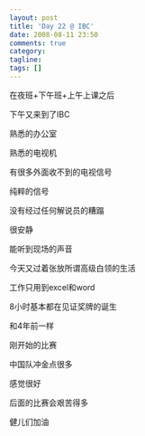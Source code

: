 ```yaml
---
layout: post
title: 'Day 22 @ IBC'
date: 2008-08-11 23:50
comments: true
category:
tagline:
tags: []
---
```


在夜班+下午班+上午上课之后

下午又来到了IBC

熟悉的办公室

熟悉的电视机

有很多外面收不到的电视信号

纯粹的信号

没有经过任何解说员的糟蹋

很安静

能听到现场的声音

今天又过着张放所谓高级白领的生活

工作只用到excel和word

8小时基本都在见证奖牌的诞生

和4年前一样

刚开始的比赛

中国队冲金点很多

感觉很好

后面的比赛会艰苦得多

健儿们加油
